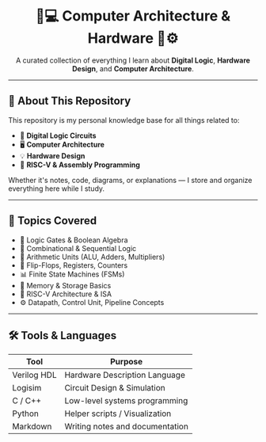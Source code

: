 <h1 align="center">🧠💻 Computer Architecture & Hardware 📐⚙️</h1>
<p align="center">
  A curated collection of everything I learn about <strong>Digital Logic</strong>, <strong>Hardware Design</strong>, and <strong>Computer Architecture</strong>.
</p>

---

## 📂 About This Repository

This repository is my personal knowledge base for all things related to:

- 🧱 **Digital Logic Circuits**
- 🖥️ **Computer Architecture**
- 💡 **Hardware Design**
- 🧮 **RISC-V & Assembly Programming**

Whether it's notes, code, diagrams, or explanations — I store and organize everything here while I study.

---

## 📌 Topics Covered

- 🔘 Logic Gates & Boolean Algebra  
- 🔄 Combinational & Sequential Logic  
- 🧮 Arithmetic Units (ALU, Adders, Multipliers)  
- 🧬 Flip-Flops, Registers, Counters  
- 📊 Finite State Machines (FSMs)  
- 💾 Memory & Storage Basics  
- 🧠 RISC-V Architecture & ISA  
- ⚙️ Datapath, Control Unit, Pipeline Concepts  

---

## 🛠️ Tools & Languages

| Tool        | Purpose                          |
|-------------|----------------------------------|
| Verilog HDL | Hardware Description Language    |
| Logisim     | Circuit Design & Simulation      |
| C / C++     | Low-level systems programming    |
| Python      | Helper scripts / Visualization   |
| Markdown    | Writing notes and documentation  |

